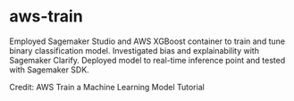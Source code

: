# aws-train
Employed Sagemaker Studio and AWS XGBoost container to train and tune binary classification model. Investigated bias and explainability with Sagemaker Clarify. Deployed model to real-time inference point and tested with Sagemaker SDK.

Credit: AWS Train a Machine Learning Model Tutorial
